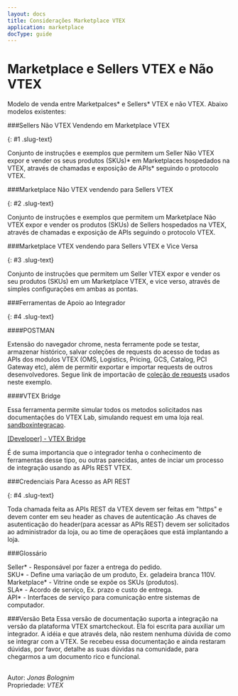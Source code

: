 ```yaml
---
layout: docs
title: Considerações Marketplace VTEX
application: marketplace
docType: guide
---
```



# Marketplace e Sellers VTEX e Não VTEX
Modelo de venda entre Marketpalces* e Sellers* VTEX e não VTEX. Abaixo modelos existentes:


###Sellers Não VTEX Vendendo em Marketplace VTEX

{: #1 .slug-text}

Conjunto de instruções e exemplos que permitem um Seller Não VTEX expor e vender os seus produtos (SKUs)* em Marketplaces hospedados na VTEX, através de chamadas e exposição de APIs* seguindo o protocolo VTEX.

###Marketplace Não VTEX vendendo para Sellers VTEX

{: #2 .slug-text}

Conjunto de instruções e exemplos que permitem um Marketplace Não VTEX expor e vender os produtos (SKUs) de Sellers hospedados na VTEX, através de chamadas e exposição de APIs seguindo o protocolo VTEX.


###Marketplace VTEX vendendo para Sellers VTEX e Vice Versa

{: #3 .slug-text}

Conjunto de instruções que permitem um Seller VTEX expor e vender os seu produtos (SKUs) em um Marketplace VTEX, e vice verso,  através de simples configurações em ambas as pontas.

###Ferramentas de Apoio ao Integrador

{: #4 .slug-text}


####POSTMAN

Extensão do navegador chrome, nesta ferramente pode se testar, armazenar histórico, salvar coleções de requests do acesso de todas as APIs dos modulos VTEX (OMS, Logistics, Pricing, GCS, Catalog, PCI Gateway etc), além de permitir exportar e importar requests de outros desenvolvedores. Segue link de importacão de [coleção de requests]() usados neste exemplo.

####VTEX Bridge

Essa ferramenta permite simular todos os metodos solicitados nas documentações do VTEX Lab, simulando request em uma loja real.  
[sandboxintegracao](https://sandboxintegracao.vtexcommercestable.com.br).

<a title="VTEX Bridge" href="http://bridge.vtexlab.com.br/" target="_blank">[Developer] - VTEX Bridge</a>

É de suma importancia que o integrador tenha o conhecimento de ferramentas desse tipo, ou outras parecidas, antes de inciar um processo de integração usando as APIs REST VTEX.

###Credenciais Para Acesso  as API REST  

{: #4 .slug-text}

Toda chamada feita as APIs REST da VTEX devem ser feitas em "https" e devem conter em seu header as chaves de autenticação .As chaves de asutenticação do header(para acessar as APIs REST) devem ser solicitados ao administrador da loja, ou ao time de operaçãoes que está implantando a loja.

###Glossário

Seller* - Responsável por fazer a entrega do pedido.  
SKU* - Define uma variação de um produto, Ex. geladeira branca 110V.  
Marketplace* - Vitrine onde se expõe os SKUs (produtos).  
SLA* - Acordo de serviço, Ex. prazo e custo de entrega.  
API* - Interfaces de serviço para comunicação entre sistemas de computador.

###Versão Beta
Essa versão de documentação suporta a integração na versão da plataforma VTEX smartcheckout. Ela foi escrita para auxiliar um integrador. A idéia e que através dela, não  restem nenhuma dúvida de como se integrar com a VTEX. Se recebeu essa documentação e ainda restaram dúvidas, por favor, detalhe as suas dúvidas na comunidade, para chegarmos a um documento rico e funcional.

##

Autor: _Jonas Bolognim_  
Propriedade: _VTEX_